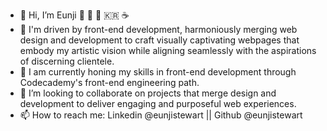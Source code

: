 - 👋 Hi, I’m Eunji  :woman: :speech_balloon:  :palm_tree: :kr: :coffee:
- 👀 I'm driven by front-end development, harmoniously merging web design and development to craft visually captivating webpages that embody my artistic vision while aligning seamlessly with the aspirations of discerning clientele.
- 🌱 I am currently honing my skills in front-end development through Codecademy's front-end engineering path.
- 💞️ I’m looking to collaborate on projects that merge design and development to deliver engaging and purposeful web experiences.
- 📫 How to reach me: Linkedin @eunjistewart || Github @eunjistewart 

<!---
eunjistewart/eunjistewart is a ✨ special ✨ repository because its `README.md` (this file) appears on your GitHub profile.
You can click the Preview link to take a look at your changes.
--->
